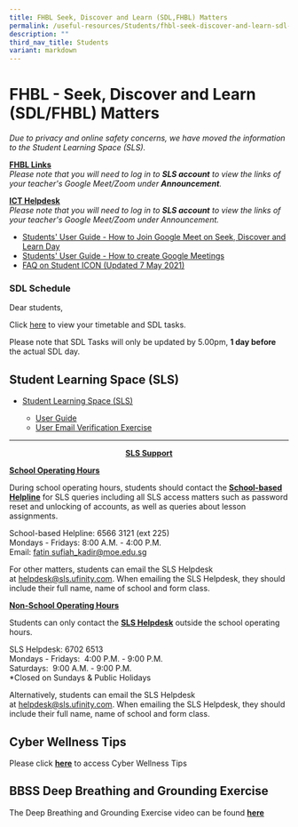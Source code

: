 ```yaml
---
title: FHBL Seek, Discover and Learn (SDL,FHBL) Matters
permalink: /useful-resources/Students/fhbl-seek-discover-and-learn-sdl-fhbl-matters/
description: ""
third_nav_title: Students
variant: markdown
---
```

# FHBL - Seek, Discover and Learn (SDL/FHBL) Matters

_Due to privacy and online safety concerns, we have moved the information to the Student Learning Space (SLS)._

**<u>FHBL Links</u>**  
_Please note that you will need to log in to&nbsp;**SLS account**&nbsp;to view the links of your teacher's Google Meet/Zoom under&nbsp;**Announcement**._  

**<u>ICT Helpdesk</u>**  
_Please note that you will need to log in to&nbsp;**SLS account**&nbsp;to view the links of your teacher's Google Meet/Zoom under Announcement._

*   <a href="/files/Useful%20Resources/Students/FHBL/Students%20User%20Guide%20How%20to%20Join%20Google%20Meet%20on%20Home%20Based%20Learning%20Day.pdf" target="_blank">Students' User Guide - How to Join Google Meet on Seek, Discover and Learn Day</a>
*   <a href="/files/Useful%20Resources/Students/FHBL/Students%20User%20Guide%20-%20How%20to%20create%20Google%20Meetings.pdf" target="_blank">Students' User Guide - How to create Google Meetings</a>
*   <a href="/files/Useful%20Resources/Students/FHBL/FAQs%20on%20Student%20iCON%20updated%207%20May%202021.pdf" target="_blank">FAQ on Student ICON (Updated 7 May 2021)</a>

### SDL Schedule

Dear students,&nbsp;  
  
Click&nbsp;<a href="https://sites.google.com/moe.edu.sg/bbss-student-link/sdl-matters/summary-tasks" target="_blank">here</a>&nbsp;to view your timetable and SDL tasks.  

Please note that SDL Tasks will only be updated by 5.00pm, **1 day before** the actual SDL day.

## Student Learning Space (SLS)


*  <a href="https://learning.moe.edu.sg/" target="_blank">Student Learning Space (SLS)</a> 

    *   <a href="https://static.learning.moe.edu.sg/UserGuide/login-troubleshooting.html" target="_blank">User Guide</a> 
    *   <a href="/files/Useful%20Resources/Students/FHBL/SLS%20EMAIL%20VERIFICATION%20EXERCISE.pdf" target="_blank">User Email Verification Exercise</a>


* * *

<center><b><u>SLS Support</u></b></center>

<b><u>School Operating Hours</u></b>

During school operating hours, students should contact the&nbsp;<b><u>School-based Helpline</u></b>&nbsp;for SLS queries including all SLS access matters such as password reset and unlocking of accounts, as well as queries about lesson assignments.

  

School-based Helpline: 6566 3121 (ext 225)   
Mondays - Fridays: 8:00 A.M. - 4:00 P.M.   
Email:&nbsp;[fatin sufiah\_kadir@moe.edu.sg](http://fatin%20sufiah_kadir@moe.edu.sg/)

  

For other matters, students can email the SLS Helpdesk at&nbsp;[helpdesk@sls.ufinity.com](mailto:helpdesk@sls.ufinity.com). When emailing the SLS Helpdesk, they should include their full name, name of school and form class.


<b><u>Non-School Operating Hours</u></b>

Students can only contact the&nbsp;<b><u>SLS Helpdesk</u></b>&nbsp;outside the school operating hours.

SLS Helpdesk: 6702 6513  
Mondays - Fridays:&nbsp; 4:00 P.M. - 9:00 P.M.  
Saturdays:&nbsp; 9:00 A.M. - 9:00 P.M.  
\*Closed on Sundays &amp; Public Holidays


Alternatively, students can email the SLS Helpdesk at&nbsp;[helpdesk@sls.ufinity.com](mailto:helpdesk@sls.ufinity.com). When emailing the SLS Helpdesk, they should include their full name, name of school and form class.

## Cyber Wellness Tips

Please click&nbsp;<a href="/students/cyber-wellness-tips/" target="_blank"><b>here</b></a>&nbsp;to access Cyber Wellness Tips

## BBSS Deep Breathing and Grounding Exercise

The Deep Breathing and Grounding Exercise video can be found&nbsp;<a href="/useful-resources/Students/BBSS-Deep-Breathing-and-Grounding-Exercise/" target="_blank"><b>here</b></a>